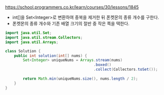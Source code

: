 https://school.programmers.co.kr/learn/courses/30/lessons/1845

- int[]을 Set\<Integer\>로 변환하여 중복을 제거한 뒤 폰켓몬의 종류 개수를 구한다.
- 폰켓몬의 종류 개수와 기존 배열 크기의 절반 중 작은 쪽을 택한다.

```java
import java.util.Set;
import java.util.stream.Collectors;
import java.util.Arrays;

class Solution {
    public int solution(int[] nums) {
        Set<Integer> uniqueNums = Arrays.stream(nums)
                                        .boxed()
                                        .collect(Collectors.toSet());
        
        return Math.min(uniqueNums.size(), nums.length / 2);
    }
}
```
